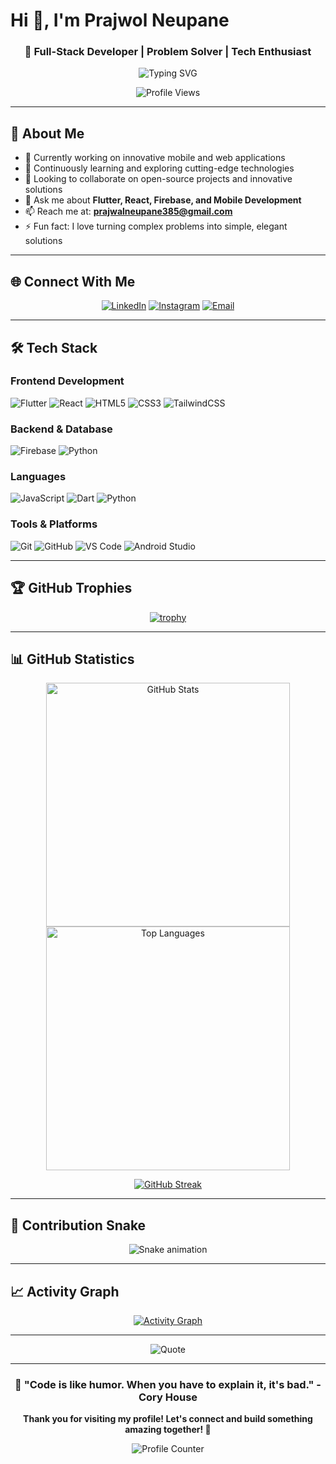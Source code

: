 # Hi 👋, I'm Prajwol Neupane

<div align="center">
  
### 🚀 Full-Stack Developer | Problem Solver | Tech Enthusiast

<img src="https://readme-typing-svg.herokuapp.com?font=Fira+Code&size=22&duration=3000&pause=1000&center=true&vCenter=true&width=600&lines=Flutter+%7C+React+%7C+Firebase+Developer;Mobile+%26+Web+Application+Developer;Always+Learning+New+Technologies;Open+to+Collaboration+%26+Opportunities!" alt="Typing SVG" />

![Profile Views](https://komarev.com/ghpvc/?username=prajwol999&label=Profile%20Views&color=0e75b6&style=for-the-badge)

</div>

---

## 🎯 About Me

- 🔭 Currently working on innovative mobile and web applications
- 🌱 Continuously learning and exploring cutting-edge technologies
- 👯 Looking to collaborate on open-source projects and innovative solutions
- 💬 Ask me about **Flutter, React, Firebase, and Mobile Development**
- 📫 Reach me at: **prajwalneupane385@gmail.com**
- ⚡ Fun fact: I love turning complex problems into simple, elegant solutions

---

## 🌐 Connect With Me

<div align="center">

[![LinkedIn](https://img.shields.io/badge/LinkedIn-0077B5?style=for-the-badge&logo=linkedin&logoColor=white)](https://linkedin.com/in/prajwal%20neupane)
[![Instagram](https://img.shields.io/badge/Instagram-E4405F?style=for-the-badge&logo=instagram&logoColor=white)](https://instagram.com/praz_woley)
[![Email](https://img.shields.io/badge/Email-D14836?style=for-the-badge&logo=gmail&logoColor=white)](mailto:prajwalneupane385@gmail.com)

</div>

---

## 🛠️ Tech Stack

### Frontend Development
![Flutter](https://img.shields.io/badge/Flutter-02569B?style=for-the-badge&logo=flutter&logoColor=white)
![React](https://img.shields.io/badge/React-20232A?style=for-the-badge&logo=react&logoColor=61DAFB)
![HTML5](https://img.shields.io/badge/HTML5-E34F26?style=for-the-badge&logo=html5&logoColor=white)
![CSS3](https://img.shields.io/badge/CSS3-1572B6?style=for-the-badge&logo=css3&logoColor=white)
![TailwindCSS](https://img.shields.io/badge/Tailwind_CSS-38B2AC?style=for-the-badge&logo=tailwind-css&logoColor=white)

### Backend & Database
![Firebase](https://img.shields.io/badge/Firebase-039BE5?style=for-the-badge&logo=Firebase&logoColor=white)
![Python](https://img.shields.io/badge/Python-3776AB?style=for-the-badge&logo=python&logoColor=white)

### Languages
![JavaScript](https://img.shields.io/badge/JavaScript-F7DF1E?style=for-the-badge&logo=javascript&logoColor=black)
![Dart](https://img.shields.io/badge/Dart-0175C2?style=for-the-badge&logo=dart&logoColor=white)
![Python](https://img.shields.io/badge/Python-3776AB?style=for-the-badge&logo=python&logoColor=white)

### Tools & Platforms
![Git](https://img.shields.io/badge/Git-F05032?style=for-the-badge&logo=git&logoColor=white)
![GitHub](https://img.shields.io/badge/GitHub-100000?style=for-the-badge&logo=github&logoColor=white)
![VS Code](https://img.shields.io/badge/Visual_Studio_Code-0078D4?style=for-the-badge&logo=visual%20studio%20code&logoColor=white)
![Android Studio](https://img.shields.io/badge/Android_Studio-3DDC84?style=for-the-badge&logo=android-studio&logoColor=white)

---

## 🏆 GitHub Trophies

<div align="center">
  
[![trophy](https://github-profile-trophy.vercel.app/?username=prajwol999&theme=algolia&no-frame=false&no-bg=true&margin-w=4&row=1)](https://github.com/ryo-ma/github-profile-trophy)

</div>

---

## 📊 GitHub Statistics

<div align="center">
  
<img width="390" src="https://github-readme-stats.vercel.app/api?username=prajwol999&show_icons=true&theme=react&hide_border=true&bg_color=0D1117&title_color=58A6FF&icon_color=58A6FF&text_color=C9D1D9" alt="GitHub Stats" />

<img width="390" src="https://github-readme-stats.vercel.app/api/top-langs/?username=prajwol999&layout=compact&theme=react&hide_border=true&bg_color=0D1117&title_color=58A6FF&text_color=C9D1D9" alt="Top Languages" />

</div>

<div align="center">
  
[![GitHub Streak](https://github-readme-streak-stats.herokuapp.com/?user=prajwol999&theme=react&hide_border=true&background=0D1117&stroke=58A6FF&ring=58A6FF&fire=58A6FF&currStreakLabel=58A6FF)](https://git.io/streak-stats)

</div>

---

## 🐍 Contribution Snake

<div align="center">
  
![Snake animation](https://raw.githubusercontent.com/prajwol999/prajwol999/output/github-contribution-grid-snake.svg)

</div>

---

## 📈 Activity Graph

<div align="center">
  
[![Activity Graph](https://github-readme-activity-graph.vercel.app/graph?username=prajwol999&theme=react-dark&bg_color=0D1117&color=58A6FF&line=58A6FF&point=FFFFFF&area=true&hide_border=true)](https://github.com/ashutosh00710/github-readme-activity-graph)

</div>

---



<div align="center">
  
![Quote](https://quotes-github-readme.vercel.app/api?type=horizontal&theme=react)

</div>

---

<div align="center">
  
### 🌟 "Code is like humor. When you have to explain it, it's bad." - Cory House

**Thank you for visiting my profile! Let's connect and build something amazing together! 🚀**

![Profile Counter](https://profile-counter.glitch.me/prajwol999/count.svg)

</div>
